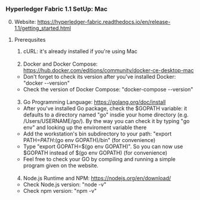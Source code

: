 ### Hyperledger Fabric 1.1 SetUp: Mac

0. Website: https://hyperledger-fabric.readthedocs.io/en/release-1.1/getting_started.html

1. Prerequsites

   1. cURL: it's already installed if you're using Mac
   <br />
   
   2. Docker and Docker Compose: https://hub.docker.com/editions/community/docker-ce-desktop-mac
   - Don't forget to check its version after you've installed Docker: "docker --version"
   - Check the version of Docker Compose: "docker-compose --version"
   <br />
   
   3. Go Programming Language: https://golang.org/doc/install
   - After you've installed Go package, check the $GOPATH variable: it defaults to a directory named "go" insdie your home directory (e.g. /Users/USERNAME/go/). By the way you can check it by typing "go env" and looking up the enviroment variable there
   - Add the workstation's bin subdirectory to your path: "export PATH=$PATH:$(go env GOPATH)/bin" (for convenience)
   - Type "export GOPATH=$(go env GOPATH)". So you can now use $GOPATH instead of $(go env GOPATH) (for convenience)
   - Feel free to check your GO by compiling and running a simple program given on the website.
   <br />

   4. Node.js Runtime and NPM: https://nodejs.org/en/download/
   - Check Node.js version: "node -v"
   - Check npm version: "npm -v"
   
   
